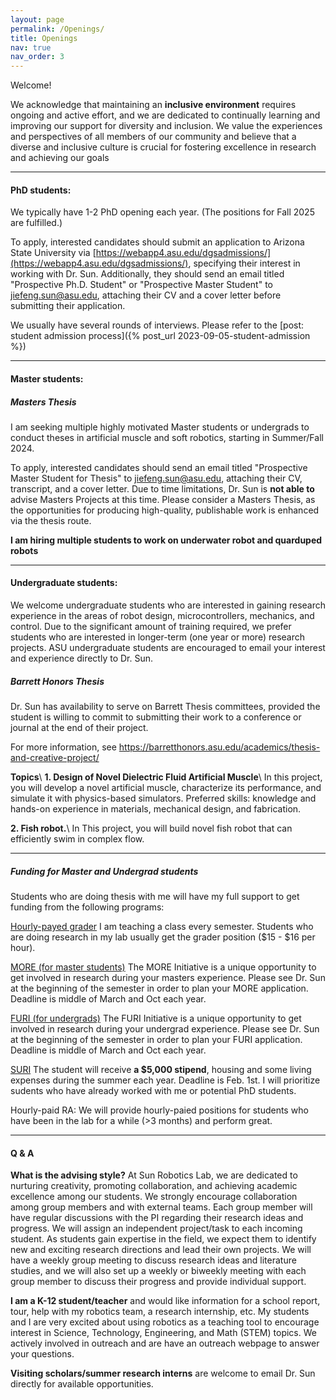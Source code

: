```yaml
---
layout: page
permalink: /Openings/
title: Openings
nav: true
nav_order: 3
---
```

Welcome!

We acknowledge that maintaining an __inclusive environment__ requires ongoing and active effort, and we are dedicated to continually learning and improving our support for diversity and inclusion. We value the experiences and perspectives of all members of our community and believe that a diverse and inclusive culture is crucial for fostering excellence in research and achieving our goals

---


#### PhD students:

We typically have 1-2 PhD opening each year.  (The positions for Fall 2025 are fulfilled.)



To apply, interested candidates should submit an application to Arizona State University via [https://webapp4.asu.edu/dgsadmissions/](https://webapp4.asu.edu/dgsadmissions/), specifying their interest in working with Dr. Sun. Additionally, they should send an email titled "Prospective Ph.D. Student" or "Prospective Master Student" to jiefeng.sun@asu.edu, attaching their CV and a cover letter before submitting their application.

We usually have several rounds of interviews. Please refer to the [post: student admission process]({% post_url 2023-09-05-student-admission %})


---

#### Master students:


##### Masters Thesis

I am seeking multiple highly motivated Master students or undergrads to conduct theses in artificial muscle and soft robotics, starting in Summer/Fall 2024. 

To apply, interested candidates should send an email titled "Prospective Master Student for Thesis" to jiefeng.sun@asu.edu, attaching their CV, transcript, and a cover letter. Due to time limitations, Dr. Sun is **not able to** advise Masters Projects at this time. Please consider a Masters Thesis, as the opportunities for producing high-quality, publishable work is enhanced via the thesis route. 


__I am hiring multiple students to work on underwater robot and quarduped robots__


---
#### Undergraduate students:

We welcome undergraduate students who are interested in gaining research experience in the areas of robot design, microcontrollers, mechanics, and control. Due to the significant amount of training required, we prefer students who are interested in longer-term (one year or more) research projects.
ASU undergraduate students are encouraged to email your interest and experience directly to Dr. Sun.


##### ___Barrett Honors Thesis___
Dr. Sun has availability to serve on Barrett Thesis committees, provided the student is willing to commit to submitting their work to a conference or journal at the end of their project.

For more information, see https://barretthonors.asu.edu/academics/thesis-and-creative-project/


__Topics__\\
__1. Design of Novel Dielectric Fluid Artificial Muscle__\\
In this project, you will develop a novel artificial muscle, characterize its performance, and simulate it with physics-based simulators. Preferred skills: knowledge and hands-on experience in materials, mechanical design, and fabrication. 
<!-- 
__2. Wearable Robots Driven by Artificial Muscles for Human Assistance and Rehabilitation (with Prof. Hyunglae Lee).__\\
In this project, you will design a novel artificial muscle and build a wearable robotic device for back support. The preferred skills include hands-on experience in mechatronics (circuits), mechanical design, and fabrication. -->

__2. Fish robot.__\\
In This project, you will build novel fish robot that can efficiently swim in complex flow. 



---

##### Funding for Master and Undergrad students

Students who are doing thesis with me will have my full support to get funding from the following programs:

[Hourly-payed grader](https://english.asu.edu/admission/graduate-admission/teaching-assistantships/gradership)
I am teaching a class every semester. Students who are doing research in my lab usually get the grader position ($15 - $16 per hour). 

[MORE (for master students)](https://students.engineering.asu.edu/graduate/research/more/)
The MORE Initiative is a unique opportunity to get involved in research during your masters experience. Please see Dr. Sun at the beginning of the semester in order to plan your MORE application. Deadline is middle of March and Oct each year. 

[FURI (for undergrads)](https://students.engineering.asu.edu/furi/)
The FURI Initiative is a unique opportunity to get involved in research during your undergrad experience. Please see Dr. Sun at the beginning of the semester in order to plan your FURI application. Deadline is middle of March and Oct each year. 

[SURI](https://students.engineering.asu.edu/graduate/research/suri/)
The student will receive **a $5,000 stipend**, housing and some living expenses during the summer each year. Deadline is Feb. 1st. I will  prioritize sudents who have already worked with me or potential PhD students. 

Hourly-paid RA: We will provide hourly-paied positions for students who have been in the lab for a while (>3 months) and perform great. 

---



#### Q & A

__What is the advising style?__
At Sun Robotics Lab, we are dedicated to nurturing creativity, promoting collaboration, and achieving academic excellence among our students. We strongly encourage collaboration among group members and with external teams.
Each group member will have regular discussions with the PI regarding their research ideas and progress. We will assign an independent project/task to each incoming student. As students gain expertise in the field, we expect them to identify new and exciting research directions and lead their own projects.
We will have a weekly group meeting to discuss research ideas and literature studies, and we will also set up a weekly or biweekly meeting with each group member to discuss their progress and provide individual support.



 __I am a K-12 student/teacher__ and would like information for a school report, tour, help with my robotics team, a research internship, etc. My students and I are very excited about using robotics as a teaching tool to encourage interest in Science, Technology, Engineering, and Math (STEM) topics. We actively involved in outreach and are have an outreach webpage to answer your questions.


__Visiting scholars/summer research interns__ are welcome to email Dr. Sun directly for available opportunities.